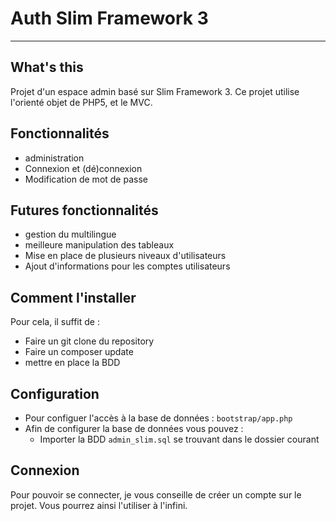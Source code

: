 # Auth Slim Framework 3
------------------------

## What's this
Projet d'un espace admin basé sur Slim Framework 3.
Ce projet utilise l'orienté objet de PHP5, et le MVC.

## Fonctionnalités
- administration
- Connexion et (dé)connexion
- Modification de mot de passe

## Futures fonctionnalités
- gestion du multilingue
- meilleure manipulation des tableaux
- Mise en place de plusieurs niveaux d'utilisateurs
- Ajout d'informations pour les comptes utilisateurs

## Comment l'installer
Pour cela, il suffit de :
- Faire un git clone du repository
- Faire un composer update
- mettre en place la BDD

## Configuration
- Pour configuer l'accès à la base de données : ```bootstrap/app.php```
- Afin de configurer la base de données vous pouvez :
    - Importer la BDD ```admin_slim.sql``` se trouvant dans le dossier courant

## Connexion
Pour pouvoir se connecter, je vous conseille de créer un compte sur le projet.
Vous pourrez ainsi l'utiliser à l'infini.
